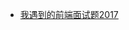 - [我遇到的前端面试题2017](http://dunizb.com/2017/09/08/interview-questions-2017/?hmsr=toutiao.io&utm_medium=toutiao.io&utm_source=toutiao.io)
